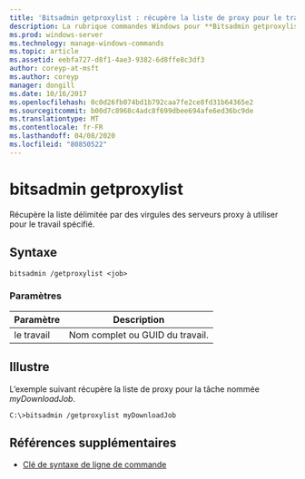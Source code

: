 ```yaml
---
title: 'Bitsadmin getproxylist : récupère la liste de proxy pour le travail spécifié.'
description: La rubrique commandes Windows pour **Bitsadmin getproxylist**, qui récupère la liste de proxy pour le travail spécifié.
ms.prod: windows-server
ms.technology: manage-windows-commands
ms.topic: article
ms.assetid: eebfa727-d8f1-4ae3-9382-6d8ffe8c3df3
author: coreyp-at-msft
ms.author: coreyp
manager: dongill
ms.date: 10/16/2017
ms.openlocfilehash: 0c0d26fb074bd1b792caa7fe2ce8fd31b64365e2
ms.sourcegitcommit: b00d7c8968c4adc8f699dbee694afe6ed36bc9de
ms.translationtype: MT
ms.contentlocale: fr-FR
ms.lasthandoff: 04/08/2020
ms.locfileid: "80850522"
---
```

# <a name="bitsadmin-getproxylist"></a>bitsadmin getproxylist

Récupère la liste délimitée par des virgules des serveurs proxy à utiliser pour le travail spécifié.

## <a name="syntax"></a>Syntaxe

```
bitsadmin /getproxylist <job>
```

### <a name="parameters"></a>Paramètres

| Paramètre | Description |
| -------------- | -------------- |
| le travail | Nom complet ou GUID du travail. |

## <a name="examples"></a><a name=BKMK_examples></a>Illustre

L’exemple suivant récupère la liste de proxy pour la tâche nommée *myDownloadJob*.

```
C:\>bitsadmin /getproxylist myDownloadJob
```

## <a name="additional-references"></a>Références supplémentaires

- [Clé de syntaxe de ligne de commande](command-line-syntax-key.md)